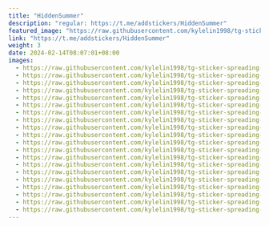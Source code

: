 ```yaml
---
title: "HiddenSummer"
description: "regular: https://t.me/addstickers/HiddenSummer"
featured_image: "https://raw.githubusercontent.com/kylelin1998/tg-sticker-spreading-worldwide-images/main/img/0effaaa7-9861-467f-b892-128b7bdd7b47.jpg"
link: "https://t.me/addstickers/HiddenSummer"
weight: 3
date: 2024-02-14T08:07:01+08:00
images:
  - https://raw.githubusercontent.com/kylelin1998/tg-sticker-spreading-worldwide-images/main/img/0effaaa7-9861-467f-b892-128b7bdd7b47.jpg
  - https://raw.githubusercontent.com/kylelin1998/tg-sticker-spreading-worldwide-images/main/img/059892f3-22ea-49c3-b3be-ee6cfa7bd71b.jpg
  - https://raw.githubusercontent.com/kylelin1998/tg-sticker-spreading-worldwide-images/main/img/3e41a91d-182f-4d23-96fd-8a93613e0037.jpg
  - https://raw.githubusercontent.com/kylelin1998/tg-sticker-spreading-worldwide-images/main/img/0ce140aa-3faf-4353-80f6-4abad815ce30.jpg
  - https://raw.githubusercontent.com/kylelin1998/tg-sticker-spreading-worldwide-images/main/img/3695b638-ea90-45f8-8d11-98e360ad6a6c.jpg
  - https://raw.githubusercontent.com/kylelin1998/tg-sticker-spreading-worldwide-images/main/img/82d32777-4417-431a-9d66-fdd5ee93b6fe.jpg
  - https://raw.githubusercontent.com/kylelin1998/tg-sticker-spreading-worldwide-images/main/img/5c507983-c62e-431f-a5cd-2b2c78d6b922.jpg
  - https://raw.githubusercontent.com/kylelin1998/tg-sticker-spreading-worldwide-images/main/img/c3f8b229-d559-435a-b003-32d46c1dc327.jpg
  - https://raw.githubusercontent.com/kylelin1998/tg-sticker-spreading-worldwide-images/main/img/afdde700-1f7a-4ecb-939a-1f4f3536d1fd.jpg
  - https://raw.githubusercontent.com/kylelin1998/tg-sticker-spreading-worldwide-images/main/img/a43223a1-696a-42d3-b371-afb514a6fa36.jpg
  - https://raw.githubusercontent.com/kylelin1998/tg-sticker-spreading-worldwide-images/main/img/881d0600-112e-4201-b882-9a575e5f1ab4.jpg
  - https://raw.githubusercontent.com/kylelin1998/tg-sticker-spreading-worldwide-images/main/img/727699b7-a0ce-44af-ab49-71fc5262de6c.jpg
  - https://raw.githubusercontent.com/kylelin1998/tg-sticker-spreading-worldwide-images/main/img/2e386a21-a3f3-47c3-ac9f-6f89fc67f724.jpg
  - https://raw.githubusercontent.com/kylelin1998/tg-sticker-spreading-worldwide-images/main/img/c502cfab-66b4-4f19-bc9b-a4773311156d.jpg
  - https://raw.githubusercontent.com/kylelin1998/tg-sticker-spreading-worldwide-images/main/img/b1c96c46-c7d8-431d-8cc0-700935f37d53.jpg
  - https://raw.githubusercontent.com/kylelin1998/tg-sticker-spreading-worldwide-images/main/img/bb84ac8c-dd02-459b-86c9-62095ed39597.jpg
  - https://raw.githubusercontent.com/kylelin1998/tg-sticker-spreading-worldwide-images/main/img/01c01bc5-b603-4113-a5b5-7e97b6a8935e.jpg
  - https://raw.githubusercontent.com/kylelin1998/tg-sticker-spreading-worldwide-images/main/img/ccbdff70-4075-43bd-8728-74b81113f526.jpg
  - https://raw.githubusercontent.com/kylelin1998/tg-sticker-spreading-worldwide-images/main/img/c78be700-9d12-47da-835f-41e3cc030af8.jpg
  - https://raw.githubusercontent.com/kylelin1998/tg-sticker-spreading-worldwide-images/main/img/30d04fcc-271e-4405-8e85-f9d141cdb437.jpg
---
```


